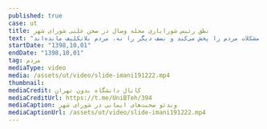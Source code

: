 ```yaml
---
published: true
case: ut
title: نطق رئیس شورایاری محله وصال در صحن علنی شورای شهر
text: "صحبت‌های آقای ایمانی در صحن علنی شورای شهر: آبان‌ماه قرار بود طرح جدید بیاید. اما هنوز نیامده است. صداوسیما هم نصف مشکلات مردم را پخش می‌کند و نصف دیگر را نه. مردم بلاتکلیف مانده‌اند."
startDate: "1398,10,01"
endDate: "1398,10,01"
tag: مردم
mediaType: video
media: /assets/ut/video/slide-imani191222.mp4
thumbnail:
mediaCredit: کانال دانشگاه بدون تهران
mediaCreditUrl: https://t.me/UniBTeh/394
mediaCaption: ویدئو صحبت‌های ایمانی در شورای شهر
mediaCaptionUrl: /assets/ut/video/slide-imani191222.mp4
---
```

